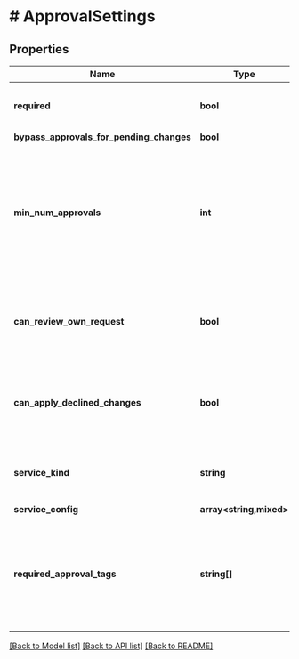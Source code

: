 # # ApprovalSettings

## Properties

Name | Type | Description | Notes
------------ | ------------- | ------------- | -------------
**required** | **bool** | If approvals are required for this environment. |
**bypass_approvals_for_pending_changes** | **bool** |  |
**min_num_approvals** | **int** | Sets the amount of approvals required before a member can apply a change. The minimum is one and the maximum is five. |
**can_review_own_request** | **bool** | Allow someone who makes an approval request to apply their own change. |
**can_apply_declined_changes** | **bool** | Allow applying the change as long as at least one person has approved. |
**service_kind** | **string** | Which service to use for managing approvals. |
**service_config** | **array<string,mixed>** |  |
**required_approval_tags** | **string[]** | Require approval only on flags with the provided tags. Otherwise all flags will require approval. |

[[Back to Model list]](../../README.md#models) [[Back to API list]](../../README.md#endpoints) [[Back to README]](../../README.md)

